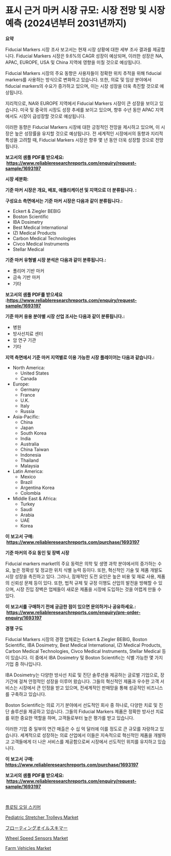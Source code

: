 <p><h1>표시 근거 마커 시장 규모: 시장 전망 및 시장 예측 (2024년부터 2031년까지)</h1></p><p><strong>요약</strong></p>
<p><p>Fiducial Markers 시장 조사 보고서는 현재 시장 상황에 대한 세부 조사 결과를 제공합니다. Fiducial Markers 시장은 9.6%의 CAGR 성장이 예상되며, 이러한 성장은 NA, APAC, EUROPE, USA 및 China 지역에 영향을 미칠 것으로 예상됩니다.</p><p>Fiducial Markers 시장의 주요 동향은 사용자들이 정확한 위치 추적을 위해 fiducial markers를 사용하는 방식으로 변화하고 있습니다. 또한, 의료 및 임상 분야에서 fiducial markers의 수요가 증가하고 있으며, 이는 시장 성장을 더욱 촉진할 것으로 예상됩니다.</p><p>지리적으로, NA와 EUROPE 지역에서 Fiducial Markers 시장이 큰 성장을 보이고 있습니다. 미국 및 중국의 시장도 성장 추세를 보이고 있으며, 향후 수년 동안 APAC 지역에서도 시장이 급성장할 것으로 예상됩니다.</p><p>이러한 동향은 Fiducial Markers 시장에 대한 긍정적인 전망을 제시하고 있으며, 이 시장은 높은 성장률을 유지할 것으로 예상됩니다. 전 세계적인 시장에서의 동향과 지리적 특성을 고려할 때, Fiducial Markers 시장은 향후 몇 년 동안 더욱 성장할 것으로 전망됩니다.</p></p>
<p><strong>보고서의 샘플 PDF를 받으세요: &nbsp;<a href="https://www.reliableresearchreports.com/enquiry/request-sample/1693197">https://www.reliableresearchreports.com/enquiry/request-sample/1693197</a></strong></p>
<p><strong>시장 세분화:</strong></p>
<p><strong> 기준 마커 시장은 개요, 배포, 애플리케이션 및 지역으로 더 분류됩니다. :</strong></p>
<p><strong>구성요소 측면에서는 기준 마커 시장은 다음과 같이 분류됩니다.:</strong></p>
<p><ul><li>Eckert & Ziegler BEBIG</li><li>Boston Scientific</li><li>IBA Dosimetry</li><li>Best Medical International</li><li>IZI Medical Products</li><li>Carbon Medical Technologies</li><li>Civco Medical Instruments</li><li>Stellar Medical</li></ul></p>
<p><strong> 기준 마커 유형별 시장 분석은 다음과 같이 분류됩니다.:</strong></p>
<p><ul><li>폴리머 기반 마커</li><li>금속 기반 마커</li><li>기타</li></ul></p>
<p><strong>보고서의 샘플 PDF를 받으세요 :<a href="https://www.reliableresearchreports.com/enquiry/request-sample/1693197">https://www.reliableresearchreports.com/enquiry/request-sample/1693197</a></strong></p>
<p><strong> 기준 마커 응용 분야별 시장 산업 조사는 다음과 같이 분류됩니다.:</strong></p>
<p><ul><li>병원</li><li>방사선치료 센터</li><li>암 연구 기관</li><li>기타</li></ul></p>
<p><strong>지역 측면에서 기준 마커 지역별로 이용 가능한 시장 플레이어는 다음과 같습니다.:</strong></p>
<p><ul>
    <li>
        North America:
        <ul>
            <li>United States</li>
            <li>Canada</li>
        </ul>
    </li>
    <li>
        Europe:
        <ul>
            <li>Germany</li>
            <li>France</li>
            <li>U.K.</li>
            <li>Italy</li>
            <li>Russia</li>
        </ul>
    </li>
    <li>
        Asia-Pacific:
        <ul>
            <li>China</li>
            <li>Japan</li>
            <li>South Korea</li>
            <li>India</li>
            <li>Australia</li>
            <li>China Taiwan</li>
            <li>Indonesia</li>
            <li>Thailand</li>
            <li>Malaysia</li>
        </ul>
    </li>
    <li>
        Latin America:
        <ul>
            <li>Mexico</li>
            <li>Brazil</li>
            <li>Argentina Korea</li>
            <li>Colombia</li>
        </ul>
    </li>
    <li>
        Middle East & Africa:
        <ul>
            <li>Turkey</li>
            <li>Saudi</li>
            <li>Arabia</li>
            <li>UAE</li>
            <li>Korea</li>
        </ul>
    </li>
    </ul></p>
<p><strong>이 보고서 구매: &nbsp;<a href="https://www.reliableresearchreports.com/purchase/1693197">https://www.reliableresearchreports.com/purchase/1693197</a></strong></p>
<p><strong>기준 마커의 주요 동인 및 장벽 시장</strong></p>
<p><p>Fiducial markers market의 주요 동력은 의학 및 생명 과학 분야에서의 증가하는 수요, 높은 정확성 및 정교한 위치 식별 능력 등이다. 또한, 혁신적인 기술 및 제품 개발도 시장 성장을 촉진하고 있다. 그러나, 잠재적인 도전 요인은 높은 비용 및 재료 사용, 제품의 신뢰성 문제 등이 있다. 또한, 법적 규제 및 규정 이행도 산업의 발전을 방해할 수 있으며, 시장 진입 장벽은 업체들이 새로운 제품을 시장에 도입하는 것을 어렵게 만들 수 있다.</p></p>
<p><strong>이 보고서를 구매하기 전에 궁금한 점이 있으면 문의하거나 공유하세요.: &nbsp;<a href="https://www.reliableresearchreports.com/enquiry/pre-order-enquiry/1693197">https://www.reliableresearchreports.com/enquiry/pre-order-enquiry/1693197</a></strong></p>
<p><strong>경쟁 구도</strong></p>
<p><p>Fiducial Markers 시장의 경쟁 업체로는 Eckert & Ziegler BEBIG, Boston Scientific, IBA Dosimetry, Best Medical International, IZI Medical Products, Carbon Medical Technologies, Civco Medical Instruments, Stellar Medical 등이 있습니다. 이 중에서 IBA Dosimetry 및 Boston Scientific는 식별 가능한 몇 가지 기업 중 하나입니다.</p><p>IBA Dosimetry는 다양한 방사선 치료 및 진단 솔루션을 제공하는 글로벌 기업으로, 장기간에 걸쳐 안정적인 성장을 이루어 왔습니다. 그들의 혁신적인 제품과 우수한 고객 서비스는 시장에서 큰 인정을 받고 있으며, 전세계적인 판매망을 통해 성공적인 비즈니스를 구축하고 있습니다.</p><p>Boston Scientific는 의료 기기 분야에서 선도적인 회사 중 하나로, 다양한 치료 및 진단 솔루션을 제공하고 있습니다. 그들의 Fiducial Markers 제품은 정확한 방사선 치료를 위한 중요한 역할을 하며, 고객들로부터 높은 평가를 받고 있습니다.</p><p>이러한 기업 중 일부의 연간 매출은 수 십 억 달러에 이를 정도로 큰 규모를 자랑하고 있습니다. 세계적으로 성장하는 의료 산업에서 이들은 지속적으로 혁신적인 제품을 개발하고 고객들에게 더 나은 서비스를 제공함으로써 시장에서 선도적인 위치를 유지하고 있습니다.</p></p>
<p><strong>이 보고서 구매: &nbsp; <a href="https://www.reliableresearchreports.com/purchase/1693197">https://www.reliableresearchreports.com/purchase/1693197</a></strong></p>
<p><strong>보고서의 샘플 PDF를 받으세요: &nbsp;<a href="https://www.reliableresearchreports.com/enquiry/request-sample/1693197">https://www.reliableresearchreports.com/enquiry/request-sample/1693197</a></strong><strong></strong></p>
<p>&nbsp;</p>
<p><p><a href="https://github.com/plelbej847484502/Market-Research-Report-List-1/blob/main/6278640185684.md">플로팅 오일 스키머</a></p><p><a href="https://github.com/marloy8/Market-Research-Report-List-3/blob/main/pediatric-stretcher-trolleys-market.md">Pediatric Stretcher Trolleys Market</a></p><p><a href="https://github.com/oafhukehf4709715/Market-Research-Report-List-1/blob/main/3455104185689.md">フローティングオイルスキマー</a></p><p><a href="https://issuu.com/reportprime-2/docs/wheel-speed-sensors-market-size-2030.pptx">Wheel Speed Sensors Market</a></p><p><a href="https://copper-carbon-84f.notion.site/Farm-Vehicles-Market-Size-Reflecting-a-Forecast-Till-2031-Market-By-Type-By-Application-and-By-Geo-8754e0b8c4c142e78b103ed76faa35e5">Farm Vehicles Market</a></p></p>